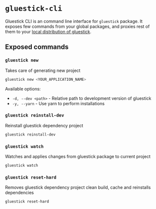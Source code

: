 # `gluestick-cli`
Gluestick CLI is an command line interface for `gluestick` package. It exposes few commands from your global packages, and proxies rest of them to your [local distribution of gluestick](../packages/gluestick).

## Exposed commands

### `gluestick new`

Takes care of generating new project

```bash
gluestick new <YOUR_APPLICATION_NAME>
```

Available options:

* `-d, --dev <path>` - Relative path to development version of gluestick
* `-y, --yarn` - Use yarn to perform installations

### `gluestick reinstall-dev`

Reinstall gluestick dependency project

```bash
gluestick reinstall-dev
```

### `gluestick watch`

Watches and applies changes from gluestick package to current project

```bash
gluestick watch
```

### `gluestick reset-hard`

Removes gluestick dependency project clean build, cache and reinstalls dependencies

```bash
gluestick reset-hard
```
